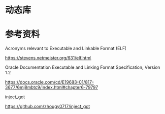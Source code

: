 # 动态库

# 参考资料

Acronyms relevant to Executable and Linkable Format (ELF)

https://stevens.netmeister.org/631/elf.html

Oracle Documentation Executable and Linking Format Specification, Version 1.2

https://docs.oracle.com/cd/E19683-01/817-3677/6mj8mbtc9/index.html#chapter6-79797

inject_got

https://github.com/zhougy0717/inject_got